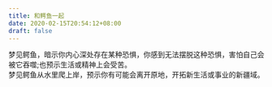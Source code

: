 ```yaml
---
title: 和鳄鱼一起
date: 2020-02-15T20:54:12+08:00
draft: false
---
```


梦见鳄鱼，暗示你内心深处存在某种恐惧，你感到无法摆脱这种恐惧，害怕自己会被它吞噬;也预示生活或精神上会受苦。<br>
梦见鳄鱼从水里爬上岸，预示你有可能会离开原地，开拓新生活或事业的新疆域。<br>
